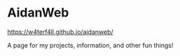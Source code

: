 # AidanWeb

https://w4terf4ll.github.io/aidanweb/

A page for my projects, information, and other fun things!
